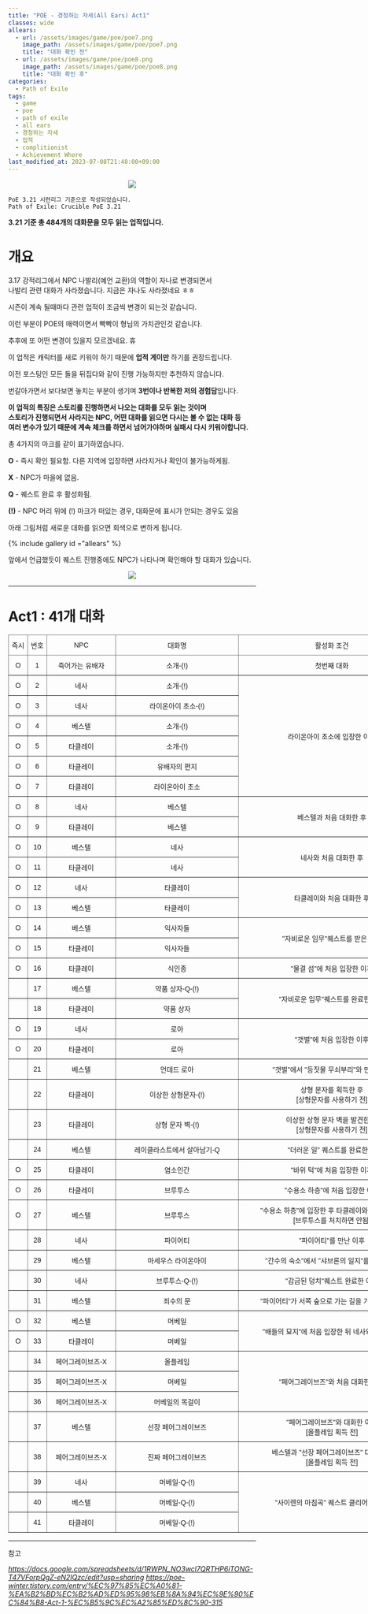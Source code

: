 ```yaml
---
title: "POE - 경청하는 자세(All Ears) Act1"
classes: wide
allears:
  - url: /assets/images/game/poe/poe7.png
    image_path: /assets/images/game/poe/poe7.png
    title: "대화 확인 전"
  - url: /assets/images/game/poe/poe8.png
    image_path: /assets/images/game/poe/poe8.png
    title: "대화 확인 후"
categories:
  - Path of Exile
tags:
  - game
  - poe
  - path of exile
  - all ears
  - 경청하는 자세
  - 업적
  - complitionist
  - Achievement Whore
last_modified_at: 2023-07-08T21:48:00+09:00
---
```


<p align="center">
 <img src = '{{ "/assets/images/game/poe/poe_ear.png" | absolute_url }}'>
</p>

<style type="text/css">
.tg  {border-collapse:collapse;border-spacing:0;}
.tg td{border-color:black;border-style:solid;border-width:1px;font-family:Arial, sans-serif;font-size:14px;
  overflow:hidden;padding:10px 5px;word-break:normal;}
.tg th{border-color:black;border-style:solid;border-width:1px;font-family:Arial, sans-serif;font-size:14px;
  font-weight:normal;overflow:hidden;padding:10px 5px;word-break:normal;}
.tg .tg-9wq8{border-color:inherit;text-align:center;vertical-align:middle}
</style>

```
PoE 3.21 시련리그 기준으로 작성되었습니다.
Path of Exile: Crucible PoE 3.21
```

**3.21 기준 총 484개의 대화문을 모두 읽는 업적입니다.**

# 개요

3.17 강적리그에서 NPC 나발리(예언 교환)의 역할이 자나로 변경되면서  
나발리 관련 대화가 사라졌습니다. 지금은 자나도 사라졌네요 ㅎㅎ

시즌이 계속 될때마다 관련 업적이 조금씩 변경이 되는것 같습니다.

이런 부분이 POE의 매력이면서 빡빡이 형님의 가치관인것 같습니다.

추후에 또 어떤 변경이 있을지 모르겠네요. 휴

이 업적은 캐릭터를 새로 키워야 하기 때문에 **업적 게이만** 하기를 권장드립니다.

이전 포스팅인 모든 돌을 뒤집다와 같이 진행 가능하지만 추천하지 않습니다.

번갈아가면서 보다보면 놓치는 부분이 생기며 **3번이나 반복한 저의 경험담**입니다.

**이 업적의 특징은 스토리를 진행하면서 나오는 대화를 모두 읽는 것이며**  
**스토리가 진행되면서 사라지는 NPC, 어떤 대화를 읽으면 다시는 볼 수 없는 대화 등**  
**여러 변수가 있기 때문에 계속 체크를 하면서 넘어가야하며 실패시 다시 키워야합니다.**

총 4가지의 마크를 같이 표기하였습니다.

**O** - 즉시 확인 필요함. 다른 지역에 입장하면 사라지거나 확인이 불가능하게됨.

**X** - NPC가 마을에 없음.

**Q** - 퀘스트 완료 후 활성화됨.

**(!)** - NPC 머리 위에 (!) 마크가 떠있는 경우, 대화문에 표시가 안되는 경우도 있음

아래 그림처럼 새로운 대화를 읽으면 회색으로 변하게 됩니다.

{% include gallery id ="allears" %}

앞에서 언급했듯이 퀘스트 진행중에도 NPC가 나타나며 확인해야 할 대화가 있습니다.

<p align="center">
 <img src = '{{ "/assets/images/game/poe/poe9.png" | absolute_url }}'>
</p>

---

# Act1 : 41개 대화

<table class="tg" style="undefined;table-layout: fixed; width: 900px">
<colgroup>
<col style="width: 39px">
<col style="width: 39px">
<col style="width: 140px">
<col style="width: 250px">
<col style="width: 380px">
</colgroup>
<thead>
  <tr>
    <th class="tg-9wq8">즉시</th>
    <th class="tg-9wq8">번호</th>
    <th class="tg-9wq8">NPC</th>
    <th class="tg-9wq8">대화명</th>
    <th class="tg-9wq8">활성화 조건</th>
  </tr>
</thead>
<tbody>
  <tr>
    <td class="tg-9wq8">O</td>
    <td class="tg-9wq8">1</td>
    <td class="tg-9wq8">죽어가는 유배자</td>
    <td class="tg-9wq8">소개-(!)</td>
    <td class="tg-9wq8">첫번째 대화</td>
  </tr>
  <tr>
    <td class="tg-9wq8">O</td>
    <td class="tg-9wq8">2</td>
    <td class="tg-9wq8">네사</td>
    <td class="tg-9wq8">소개-(!)</td>
    <td class="tg-9wq8" rowspan=6>라이온아이 초소에 입장한 이후</td>
  </tr>
  <tr>
    <td class="tg-9wq8">O</td>
    <td class="tg-9wq8">3</td>
    <td class="tg-9wq8">네사</td>
    <td class="tg-9wq8">라이온아이 초소-(!)</td>
  </tr>
  <tr>
    <td class="tg-9wq8">O</td>
    <td class="tg-9wq8">4</td>
    <td class="tg-9wq8">베스텔</td>
    <td class="tg-9wq8">소개-(!)</td>
  </tr>
  <tr>
    <td class="tg-9wq8">O</td>
    <td class="tg-9wq8">5</td>
    <td class="tg-9wq8">타클레이</td>
    <td class="tg-9wq8">소개-(!)</td>
  </tr>
  <tr>
    <td class="tg-9wq8">O</td>
    <td class="tg-9wq8">6</td>
    <td class="tg-9wq8">타클레이</td>
    <td class="tg-9wq8">유배자의 편지</td>
  </tr>
  <tr>
    <td class="tg-9wq8">O</td>
    <td class="tg-9wq8">7</td>
    <td class="tg-9wq8">타클레이</td>
    <td class="tg-9wq8">라이온아이 초소</td>
  </tr>
  <tr>
    <td class="tg-9wq8">O</td>
    <td class="tg-9wq8">8</td>
    <td class="tg-9wq8">네사</td>
    <td class="tg-9wq8">베스텔</td>
    <td class="tg-9wq8" rowspan=2>베스텔과 처음 대화한 후</td>
  </tr>
  <tr>
    <td class="tg-9wq8">O</td>
    <td class="tg-9wq8">9</td>
    <td class="tg-9wq8">타클레이</td>
    <td class="tg-9wq8">베스텔</td>
  </tr>
  <tr>
    <td class="tg-9wq8">O</td>
    <td class="tg-9wq8">10</td>
    <td class="tg-9wq8">베스텔</td>
    <td class="tg-9wq8">네사</td>
    <td class="tg-9wq8" rowspan=2>네사와 처음 대화한 후</td>
  </tr>
  <tr>
    <td class="tg-9wq8">O</td>
    <td class="tg-9wq8">11</td>
    <td class="tg-9wq8">타클레이</td>
    <td class="tg-9wq8">네사</td>
  </tr>
  <tr>
    <td class="tg-9wq8">O</td>
    <td class="tg-9wq8">12</td>
    <td class="tg-9wq8">네사</td>
    <td class="tg-9wq8">타클레이</td>
    <td class="tg-9wq8" rowspan=2>타클레이와 처음 대화한 후</td>
  </tr>
  <tr>
    <td class="tg-9wq8">O</td>
    <td class="tg-9wq8">13</td>
    <td class="tg-9wq8">베스텔</td>
    <td class="tg-9wq8">타클레이</td>
  </tr>
  <tr>
    <td class="tg-9wq8">O</td>
    <td class="tg-9wq8">14</td>
    <td class="tg-9wq8">베스텔</td>
    <td class="tg-9wq8">익사자들</td>
    <td class="tg-9wq8" rowspan=2>"자비로운 임무"퀘스트를 받은 이후</td>
  </tr>
  <tr>
    <td class="tg-9wq8">O</td>
    <td class="tg-9wq8">15</td>
    <td class="tg-9wq8">타클레이</td>
    <td class="tg-9wq8">익사자들</td>
  </tr>
  <tr>
    <td class="tg-9wq8">O</td>
    <td class="tg-9wq8">16</td>
    <td class="tg-9wq8">타클레이</td>
    <td class="tg-9wq8">식인종</td>
    <td class="tg-9wq8">"물결 섬"에 처음 입장한 이후</td>
  </tr>
  <tr>
    <td class="tg-9wq8"></td>
    <td class="tg-9wq8">17</td>
    <td class="tg-9wq8">베스텔</td>
    <td class="tg-9wq8">약품 상자-Q-(!)</td>
    <td class="tg-9wq8" rowspan=2>"자비로운 임무"퀘스트를 완료한 이후</td>
  </tr>
  <tr>
    <td class="tg-9wq8"></td>
    <td class="tg-9wq8">18</td>
    <td class="tg-9wq8">타클레이</td>
    <td class="tg-9wq8">약품 상자</td>
  </tr>
  <tr>
    <td class="tg-9wq8">O</td>
    <td class="tg-9wq8">19</td>
    <td class="tg-9wq8">네사</td>
    <td class="tg-9wq8">로아</td>
    <td class="tg-9wq8" rowspan=2>"갯벌"에 처음 입장한 이후</td>
  </tr>
  <tr>
    <td class="tg-9wq8">O</td>
    <td class="tg-9wq8">20</td>
    <td class="tg-9wq8">타클레이</td>
    <td class="tg-9wq8">로아</td>
  </tr>
  <tr>
    <td class="tg-9wq8"></td>
    <td class="tg-9wq8">21</td>
    <td class="tg-9wq8">베스텔</td>
    <td class="tg-9wq8">언데드 로아</td>
    <td class="tg-9wq8">"갯벌"에서 "등짓물 무쇠부리"와 만난 이후</td>
  </tr>
  <tr>
    <td class="tg-9wq8"></td>
    <td class="tg-9wq8">22</td>
    <td class="tg-9wq8">타클레이</td>
    <td class="tg-9wq8">이상한 상형문자-(!)</td>
    <td class="tg-9wq8">상형 문자를 획득한 후<br>[상형문자를 사용하기 전]</td>
  </tr>
  <tr>
    <td class="tg-9wq8"></td>
    <td class="tg-9wq8">23</td>
    <td class="tg-9wq8">타클레이</td>
    <td class="tg-9wq8">상형 문자 벽-(!)</td>
    <td class="tg-9wq8">이상한 상형 문자 벽을 발견한 후<br>[상형문자를 사용하기 전]</td>
  </tr>
  <tr>
    <td class="tg-9wq8"></td>
    <td class="tg-9wq8">24</td>
    <td class="tg-9wq8">베스텔</td>
    <td class="tg-9wq8">레이클라스트에서 살아남기-Q</td>
    <td class="tg-9wq8">"더러운 일" 퀘스트를 완료한 후</td>
  </tr>
  <tr>
    <td class="tg-9wq8">O</td>
    <td class="tg-9wq8">25</td>
    <td class="tg-9wq8">타클레이</td>
    <td class="tg-9wq8">염소인간</td>
    <td class="tg-9wq8">"바위 턱"에 처음 입장한 이후</td>
  </tr>
  <tr>
    <td class="tg-9wq8">O</td>
    <td class="tg-9wq8">26</td>
    <td class="tg-9wq8">타클레이</td>
    <td class="tg-9wq8">브루투스</td>
    <td class="tg-9wq8">"수용소 하층"에 처음 입장한 이후</td>
  </tr>
  <tr>
    <td class="tg-9wq8">O</td>
    <td class="tg-9wq8">27</td>
    <td class="tg-9wq8">베스텔</td>
    <td class="tg-9wq8">브루투스</td>
    <td class="tg-9wq8">"수용소 하층"에 입장한 후 타클레이와 대화한 이후<br>[브루투스를 처치하면 안됨]</td>
  </tr>
  <tr>
    <td class="tg-9wq8"></td>
    <td class="tg-9wq8">28</td>
    <td class="tg-9wq8">네사</td>
    <td class="tg-9wq8">파이어티</td>
    <td class="tg-9wq8">"파이어티"를 만난 이후</td>
  </tr>
  <tr>
    <td class="tg-9wq8"></td>
    <td class="tg-9wq8">29</td>
    <td class="tg-9wq8">베스텔</td>
    <td class="tg-9wq8">마세우스 라이온아이</td>
    <td class="tg-9wq8">"간수의 숙소"에서 "샤브론의 일지"를 읽은 이후</td>
  </tr>
  <tr>
    <td class="tg-9wq8"></td>
    <td class="tg-9wq8">30</td>
    <td class="tg-9wq8">네사</td>
    <td class="tg-9wq8">브루투스-Q-(!)</td>
    <td class="tg-9wq8">"감금된 덩치"퀘스트 완료한 이후</td>
  </tr>
  <tr>
    <td class="tg-9wq8"></td>
    <td class="tg-9wq8">31</td>
    <td class="tg-9wq8">베스텔</td>
    <td class="tg-9wq8">죄수의 문</td>
    <td class="tg-9wq8">"파이어티"가 서쪽 숲으로 가는 길을 가로막은 이후</td>
  </tr>
  <tr>
    <td class="tg-9wq8">O</td>
    <td class="tg-9wq8">32</td>
    <td class="tg-9wq8">베스텔</td>
    <td class="tg-9wq8">머베일</td>
    <td class="tg-9wq8" rowspan=2>"배들의 묘지"에 처음 입장한 뒤 네사와 대화 이후</td>
  </tr>
  <tr>
    <td class="tg-9wq8">O</td>
    <td class="tg-9wq8">33</td>
    <td class="tg-9wq8">타클레이</td>
    <td class="tg-9wq8">머베일</td>
  </tr>
  <tr>
    <td class="tg-9wq8"></td>
    <td class="tg-9wq8">34</td>
    <td class="tg-9wq8">페어그레이브즈-X</td>
    <td class="tg-9wq8">올플레임</td>
    <td class="tg-9wq8" rowspan=3>"페어그레이브즈"와 처음 대화한 이후</td>
  </tr>
  <tr>
    <td class="tg-9wq8"></td>
    <td class="tg-9wq8">35</td>
    <td class="tg-9wq8">페어그레이브즈-X</td>
    <td class="tg-9wq8">머베일</td>
  </tr>
  <tr>
    <td class="tg-9wq8"></td>
    <td class="tg-9wq8">36</td>
    <td class="tg-9wq8">페어그레이브즈-X</td>
    <td class="tg-9wq8">머베일의 목걸이</td>
  </tr>
  <tr>
    <td class="tg-9wq8"></td>
    <td class="tg-9wq8">37</td>
    <td class="tg-9wq8">베스텔</td>
    <td class="tg-9wq8">선장 페어그레이브즈</td>
    <td class="tg-9wq8">"페어그레이브즈"와 대화한 이후<br>[올플레임 획득 전]</td>
  </tr>
  <tr>
    <td class="tg-9wq8"></td>
    <td class="tg-9wq8">38</td>
    <td class="tg-9wq8">페어그레이브즈-X</td>
    <td class="tg-9wq8">진짜 페어그레이브즈</td>
    <td class="tg-9wq8">베스텔과 "선장 페어그레이브즈" 대화 이후<br>[올플레임 획득 전]</td>
  </tr>
  <tr>
    <td class="tg-9wq8"></td>
    <td class="tg-9wq8">39</td>
    <td class="tg-9wq8">네사</td>
    <td class="tg-9wq8">머베일-Q-(!)</td>
    <td class="tg-9wq8" rowspan=3>"사이렌의 마침곡" 퀘스트 클리어한 이후</td>
  </tr>
  <tr>
    <td class="tg-9wq8"></td>
    <td class="tg-9wq8">40</td>
    <td class="tg-9wq8">베스텔</td>
    <td class="tg-9wq8">머베일-Q-(!)</td>
  </tr>
  <tr>
    <td class="tg-9wq8"></td>
    <td class="tg-9wq8">41</td>
    <td class="tg-9wq8">타클레이</td>
    <td class="tg-9wq8">머베일-Q-(!)</td>
  </tr>
</tbody>
</table>

---
참고

*https://docs.google.com/spreadsheets/d/1RWPN_NO3wcl7QRTHP6iTONG-T47VForpQgZ-eN2IQzc/edit?usp=sharing*  *https://poe-winter.tistory.com/entry/%EC%97%85%EC%A0%81-%EA%B2%BD%EC%B2%AD%ED%95%98%EB%8A%94%EC%9E%90%EC%84%B8-Act-1-%EC%B5%9C%EC%A2%85%ED%8C%90-315*